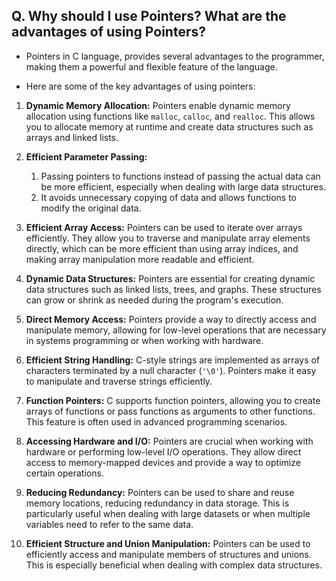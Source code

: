 ## Q. Why should I use Pointers? What are the advantages of using Pointers?

* Pointers in C language, provides several advantages to the programmer, making them a powerful and flexible feature of the language. 

* Here are some of the key advantages of using pointers:

1. **Dynamic Memory Allocation:**
Pointers enable dynamic memory allocation using functions like `malloc`, `calloc`, and `realloc`. This allows you to allocate memory at runtime and create data structures such as arrays and linked lists.

2. **Efficient Parameter Passing:**
    1. Passing pointers to functions instead of passing the actual data can be more efficient, especially when dealing with large data structures. 
    2. It avoids unnecessary copying of data and allows functions to modify the original data.

3. **Efficient Array Access:**
Pointers can be used to iterate over arrays efficiently. They allow you to traverse and manipulate array elements directly, which can be more efficient than using array indices, and making array manipulation more readable and efficient.

4. **Dynamic Data Structures:**
Pointers are essential for creating dynamic data structures such as linked lists, trees, and graphs. These structures can grow or shrink as needed during the program's execution.

5. **Direct Memory Access:**
Pointers provide a way to directly access and manipulate memory, allowing for low-level operations that are necessary in systems programming or when working with hardware.

6. **Efficient String Handling:**
C-style strings are implemented as arrays of characters terminated by a null character (`'\0'`). Pointers make it easy to manipulate and traverse strings efficiently.

7. **Function Pointers:**
C supports function pointers, allowing you to create arrays of functions or pass functions as arguments to other functions. This feature is often used in advanced programming scenarios.

8. **Accessing Hardware and I/O:**
Pointers are crucial when working with hardware or performing low-level I/O operations. They allow direct access to memory-mapped devices and provide a way to optimize certain operations.

9. **Reducing Redundancy:**
Pointers can be used to share and reuse memory locations, reducing redundancy in data storage. This is particularly useful when dealing with large datasets or when multiple variables need to refer to the same data.

10. **Efficient Structure and Union Manipulation:**
Pointers can be used to efficiently access and manipulate members of structures and unions. This is especially beneficial when dealing with complex data structures.
